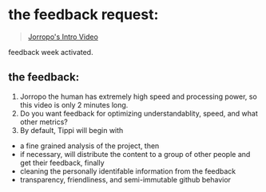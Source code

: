 # the feedback request:
> [Jorropo's Intro Video](https://filecoinproject.slack.com/files/U02BJJSGLR2/F03B0KG9CMR/output.webm)

feedback week activated.

## the feedback:

1. Jorropo the human has extremely high speed and processing power, so this video is only 2 minutes long.
1. Do you want feedback for optimizing understandablity, speed, and what other metrics?
1. By default, Tippi will begin with 
  - a fine grained analysis of the project, then 
  - if necessary, will distribute the content to a group of other people and get their feedback, finally 
  - cleaning the personally identifable information from the feedback
  - transparency, friendliness, and semi-immutable github behavior
